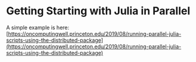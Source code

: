 # Getting Starting with Julia in Parallel

A simple example is here:  
[https://oncomputingwell.princeton.edu/2019/08/running-parallel-julia-scripts-using-the-distributed-package](https://oncomputingwell.princeton.edu/2019/08/running-parallel-julia-scripts-using-the-distributed-package)
